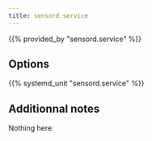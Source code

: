 ```yaml
---
title: sensord.service
---
```


{{% provided_by "sensord.service" %}}

## Options

{{% systemd_unit "sensord.service" %}}

## Additionnal notes

Nothing here.